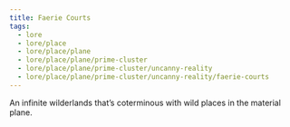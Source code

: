 ```yaml
---
title: Faerie Courts
tags:
  - lore
  - lore/place
  - lore/place/plane
  - lore/place/plane/prime-cluster
  - lore/place/plane/prime-cluster/uncanny-reality
  - lore/place/plane/prime-cluster/uncanny-reality/faerie-courts
---
```


An infinite wilderlands that’s coterminous with wild places in the material plane.

